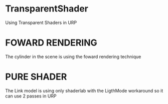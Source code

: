 # TransparentShader
Using Transparent Shaders in URP

# FOWARD RENDERING
The cylinder in the scene is using the foward rendering technique

# PURE SHADER
The Link model is using only shaderlab with the LigthMode workaround so it can use 2 passes in URP
